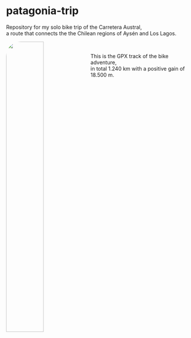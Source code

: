# patagonia-trip
Repository for my solo bike trip of the Carretera Austral,<br>
a route that connects the the Chilean regions of Aysén and Los Lagos.


<img align="left" src="https://github.com/user-attachments/assets/9905ee4b-1a54-4562-8038-e2d5c2196f86" width="45%" style="border-radius: 40px;" />

<br>

This is the GPX track of the bike adventure,<br>
in total 1.240 km with a positive gain of 18.500 m.
